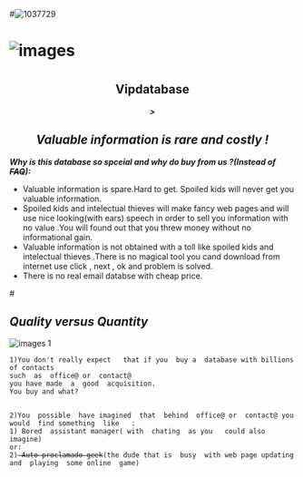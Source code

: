 #![1037729](https://cloud.githubusercontent.com/assets/16865233/12537715/88292a6a-c2ce-11e5-801f-a45fd00555a8.jpg)
# ![images](https://cloud.githubusercontent.com/assets/16865233/12537074/2634a316-c2bf-11e5-9ec1-ce24824f4f14.png)
# 
<h2><center>Vipdatabase</center></h2>
<b><center><i>><h2>Valuable information is  rare  and costly !</center></b></i></h2>
<b><i> Why is this  database so  spceial and   why do buy  from  us ?(Instead  of  <s>FAQ</s>):</i></b>
<ul>
<li> Valuable  information is spare.Hard  to  get.  Spoiled kids  will never   get  you  valuable  information.

<li> Spoiled  kids  and intelectual  thieves will make fancy  web pages  and will use   nice looking(with ears)  speech in order  to sell  you  information  with no value .You will  found out that  you  threw money without  no  informational  gain.

<li> Valuable  information  is not  obtained  with  a toll like  spoiled kids  and   intelectual  thieves .There is no magical tool  you cand  download  from internet use click , next   , ok  and problem  is  solved.

<li>There is no  real email  databse  with cheap price.</ul>

#<h2><b><i>Quality versus  Quantity</b></i></h2>

![images 1](https://cloud.githubusercontent.com/assets/16865233/12537313/8e5ddc8c-c2c4-11e5-9142-a20293b67695.png)
 
<pre><code>1)You don't really expect   that if you  buy a  database with billions of contacts 
such  as  office@ or  contact@ 
you have made  a  good  acquisition.
You buy and what?
</code></pre>

<pre><code>
2)You  possible  have imagined  that  behind  office@ or  contact@ you  would  find something  like   :
1) Bored  assistant manager( with  chating  as you   could also imagine)
or:
2)<s> Auto-proclamado geek</s>(the dude that is  busy  with web page updating  and  playing  some online  game)
</code></pre>

 
